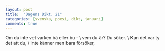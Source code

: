 ```yaml
---
layout: post
title:  "Dagens Dikt, 21"
categories: [svenska, poesi, dikt, januari]
comments: true
---
```


Om du inte vet varken bä eller bu - \\
vem du är? Du söker. \\
Kan det var ty det att du, \\
inte känner men bara försöker, 